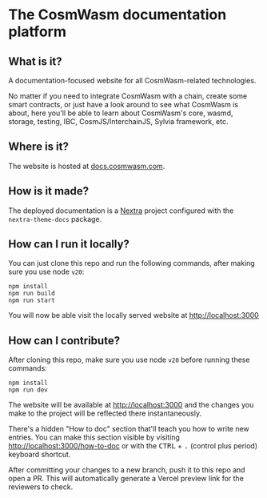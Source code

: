 # The CosmWasm documentation platform

## What is it?

A documentation-focused website for all CosmWasm-related technologies.

No matter if you need to integrate CosmWasm with a chain, create some smart
contracts, or just have a look around to see what CosmWasm is about, here you'll
be able to learn about CosmWasm's core, wasmd, storage, testing, IBC,
CosmJS/InterchainJS, Sylvia framework, etc.

## Where is it?

The website is hosted at
[docs.cosmwasm.com](https://docs.cosmwasm.com/).

## How is it made?

The deployed documentation is a [Nextra](https://nextra.site) project configured
with the `nextra-theme-docs` package.

## How can I run it locally?

You can just clone this repo and run the following commands, after making sure
you use node `v20`:

```shell
npm install
npm run build
npm run start
```

You will now be able visit the locally served website at
[http://localhost:3000](http://localhost:3000)

## How can I contribute?

After cloning this repo, make sure you use node `v20` before running these
commands:

```shell
npm install
npm run dev
```

The website will be available at [http://localhost:3000](http://localhost:3000)
and the changes you make to the project will be reflected there instantaneously.

There's a hidden "How to doc" section that'll teach you how to write new
entries. You can make this section visible by visiting
[http://localhost:3000/how-to-doc](http://localhost:3000/how-to-doc) or with the
<kbd>CTRL</kbd> + <kbd>.</kbd> (control plus period) keyboard shortcut.

After committing your changes to a new branch, push it to this repo and open a
PR. This will automatically generate a Vercel preview link for the reviewers to
check.
